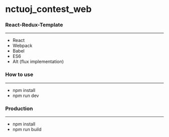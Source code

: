 # nctuoj_contest_web

### React-Redux-Template
---
 - React
 - Webpack
 - Babel
 - ES6
 - Alt (flux implementation)

 ### How to use
---
 - npm install
 - npm run dev

### Production
---
 - npm install
 - npm run build
